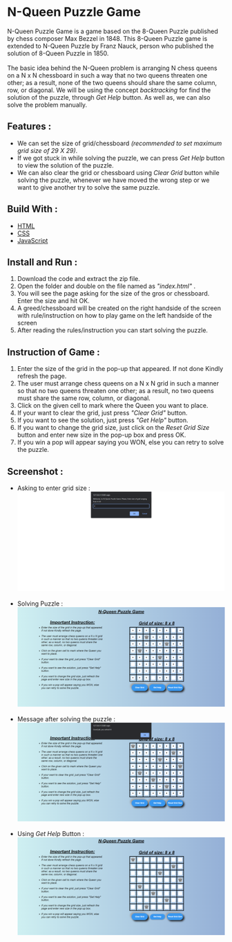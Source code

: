 # N-Queen Puzzle Game
N-Queen Puzzle Game is a game based on the 8-Queen Puzzle published by chess composer Max Bezzel in 1848. This 8-Queen Puzzle game is extended to N-Queen Puzzle by Franz Nauck, person who published the solution of 8-Queen Puzzle in 1850. <br><br>
The basic idea behind the N-Queen problem is arranging N chess queens on a N x N chessboard in such a way that no two queens threaten one other; as a result, none of the two queens should share the same column, row, or diagonal. We will be using the concept <i>backtracking</i> for find the solution of the puzzle, through <i>Get Help</i> button. As well as, we can also solve the problem manually.

## Features :
<ul>
    <li>We can set the size of grid/chessboard <i>(recommended to set maximum grid size of 29 X 29)</i>.</li>
    <li>If we got stuck in while solving the puzzle, we can press <i>Get Help</i> button to view the solution of the puzzle.</li>
    <li>We can also clear the grid or chessboard using <i>Clear Grid</i> button while solving the puzzle, whenever we have moved the wrong step or we want to give another try to solve the same puzzle.</li>
</ul>

## Build With :
<ul>
    <li><a href="https://www.w3schools.com/html/" target="_blank">HTML</a></li>
    <li><a href="https://www.w3schools.com/css/" target="_blank">CSS</a></li>
    <li><a href="https://www.w3schools.com/js/" target="_blank">JavaScript</a></li>
</ul>

## Install and Run :
<ol>
    <li>Download the code and extract the zip file.</li>
    <li>Open the folder and double on the file named as <i>"index.html"</i> .</li>
    <li>You will see the page asking for the size of the gros or chessboard. Enter the size and hit OK.</li>
    <li>A greed/chessboard will be created on the right handside of the screen with rule/instruction on how to play game on the left handside of the screen</li>
    <li>After reading the rules/instruction you can start solving the puzzle.</li>
</ol>

## Instruction of Game :
<ol>
    <li>Enter the size of the grid in the pop-up that appeared. If not done Kindly refresh the page.</li>
    <li>The user must arrange chess queens on a N x N grid in such a manner so that no two queens threaten one other; as a result, no two queens must share the same row, column, or diagonal.</li>
    <li>Click on the given cell to mark where the Queen you want to place.</li>
    <li>If your want to clear the grid, just press <i>"Clear Grid"</i> button.</li>
    <li>If you want to see the solution, just press <i>"Get Help"</i> button.</li>
    <li>If you want to change the grid size, just click on the <i>Reset Grid Size</i> button and enter new size in the pop-up box and press OK.</li>
    <li>If you win a pop will appear saying you WON, else you can retry to solve the puzzle.</li>
</ol>

## Screenshot :
<ul>
    <li>Asking to enter grid size :<br><img src="Images/Screenshot 1.png" alt="Asking to enter grid size"><br><br></li>
    <li>Solving Puzzle :<br><img src="Images/Screenshot 2.png" alt="Solving Puzzle"><br><br></li>
    <li>Message after solving the puzzle :<br><img src="Images/Screenshot 3.png" alt="After winng the game"><br><br></li>
    <li>Using <i>Get Help</i> Button :<br><img src="Images/Screenshot 4.png" alt="Using Get Help Button"><br><br></li>
</ul>

